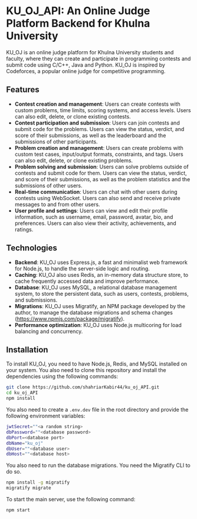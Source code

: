 

# KU_OJ_API: An Online Judge Platform Backend for Khulna University

KU_OJ is an online judge platform for Khulna University students and faculty, where they can create and participate in programming contests and submit code using C/C++, Java and Python. KU_OJ is inspired by Codeforces, a popular online judge for competitive programming.

## Features

- **Contest creation and management**: Users can create contests with custom problems, time limits, scoring systems, and access levels. Users can also edit, delete, or clone existing contests.
- **Contest participation and submission**: Users can join contests and submit code for the problems. Users can view the status, verdict, and score of their submissions, as well as the leaderboard and the submissions of other participants.
- **Problem creation and management**: Users can create problems with custom test cases, input/output formats, constraints, and tags. Users can also edit, delete, or clone existing problems.
- **Problem solving and submission**: Users can solve problems outside of contests and submit code for them. Users can view the status, verdict, and score of their submissions, as well as the problem statistics and the submissions of other users.
- **Real-time communication**: Users can chat with other users during contests using WebSocket. Users can also send and receive private messages to and from other users.
- **User profile and settings**: Users can view and edit their profile information, such as username, email, password, avatar, bio, and preferences. Users can also view their activity, achievements, and ratings.

## Technologies

- **Backend**: KU_OJ uses Express.js, a fast and minimalist web framework for Node.js, to handle the server-side logic and routing.
- **Caching**: KU_OJ also uses Redis, an in-memory data structure store, to cache frequently accessed data and improve performance. 
- **Database**: KU_OJ uses MySQL, a relational database management system, to store the persistent data, such as users, contests, problems, and submissions. 
- **Migrations**: KU_OJ uses Migratify, an NPM package developed by the author, to manage the database migrations and schema changes (https://www.npmjs.com/package/migratify).
- **Performance optimization**: KU_OJ uses Node.js multicoring for load balancing and concurrency.
 

## Installation

To install KU_OJ, you need to have Node.js, Redis, and MySQL installed on your system. You also need to clone this repository and install the dependencies using the following commands:

```bash
git clone https://github.com/shahriarKabir44/ku_oj_API.git
cd ku_oj_API
npm install

```

You also need to create a `.env.dev` file in the root directory and provide the following environment variables:

```bash
jwtSecret=""<a random string>
dbPassword=""<database password>
dbPort=<database port>
dbName="ku_oj"
dbUser=""<database user>
dbHost=""<database host>
```

You also need to run the database migrations. You need the Migratify CLI to do so.

```bash
npm install -g migratify 
migratify migrate
```

To start the main server, use the following command:

```bash
npm start
```
 